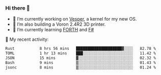 ### Hi there 👋

<!--
**berkus/berkus** is a ✨ _special_ ✨ repository because its `README.md` (this file) appears on your GitHub profile.

Here are some ideas to get you started:

- 🔭 I’m currently working on ...
- 🌱 I’m currently learning ...
- 👯 I’m looking to collaborate on ...
- 🤔 I’m looking for help with ...
- 💬 Ask me about ...
- 📫 How to reach me: ...
- 😄 Pronouns: ...
- ⚡ Fun fact: ...
-->

- 🔭 I’m currently working on [Vesper](https://github.com/metta-systems/vesper), a kernel for my new OS.
- 🔭 I’m also building a Voron 2.4R2 3D printer.
- 🌱 I’m currently learning [FORTH](http://forth.com/starting-forth/) and [F#](https://fsharpforfunandprofit.com/)

💼 My recent activity:

<!--START_SECTION:waka-->

```txt
Rust           8 hrs 56 mins   ████████████████████▓░░░░   82.78 %
TOML           1 hr 13 mins    ███░░░░░░░░░░░░░░░░░░░░░░   11.42 %
JSON           15 mins         ▓░░░░░░░░░░░░░░░░░░░░░░░░   02.32 %
Bash           9 mins          ▒░░░░░░░░░░░░░░░░░░░░░░░░   01.43 %
jsonc          8 mins          ▒░░░░░░░░░░░░░░░░░░░░░░░░   01.24 %
```

<!--END_SECTION:waka-->
